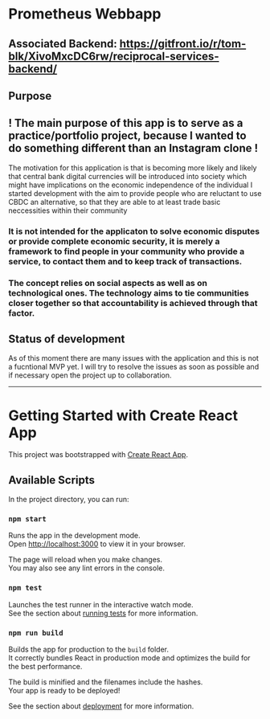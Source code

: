 # Prometheus Webbapp

## Associated Backend: https://gitfront.io/r/tom-blk/XivoMxcDC6rw/reciprocal-services-backend/

## Purpose

## ! The main purpose of this app is to serve as a practice/portfolio project, because I wanted to do something different than an Instagram clone !

The motivation for this application is that is becoming more likely and likely that central bank digital currencies will be introduced into society which might have implications on the economic independence of the individual
I started development with the aim to provide people who are reluctant to use CBDC an alternative, so that they are able to at least trade basic neccessities within their community

### It is not intended for the applicaton to solve economic disputes or provide complete economic security, it is merely a framework to find people in your community who provide a service, to contact them and to keep track of transactions.
### The concept relies on social aspects as well as on technological ones. The technology aims to tie communities closer together so that accountability is achieved through that factor. 

## Status of development

As of this moment there are many issues with the application and this is not a fucntional MVP yet.
I will try to resolve the issues as soon as possible and if necessary open the project up to collaboration.

---------------------------------------------------------

# Getting Started with Create React App

This project was bootstrapped with [Create React App](https://github.com/facebook/create-react-app).

## Available Scripts

In the project directory, you can run:

### `npm start`

Runs the app in the development mode.\
Open [http://localhost:3000](http://localhost:3000) to view it in your browser.

The page will reload when you make changes.\
You may also see any lint errors in the console.

### `npm test`

Launches the test runner in the interactive watch mode.\
See the section about [running tests](https://facebook.github.io/create-react-app/docs/running-tests) for more information.

### `npm run build`

Builds the app for production to the `build` folder.\
It correctly bundles React in production mode and optimizes the build for the best performance.

The build is minified and the filenames include the hashes.\
Your app is ready to be deployed!

See the section about [deployment](https://facebook.github.io/create-react-app/docs/deployment) for more information.


